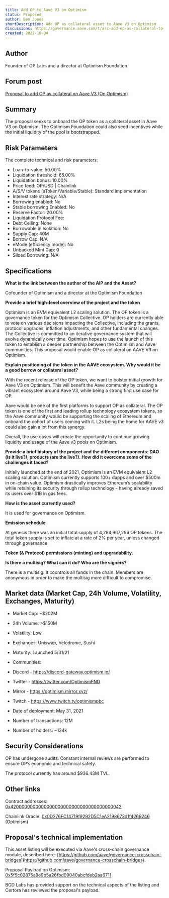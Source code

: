```yaml
---
title: Add OP to Aave V3 on Optimism
status: Proposed
author: Ben Jones
shortDescription: Add OP as collateral asset to Aave V3 on Optimism
discussions: https://governance.aave.com/t/arc-add-op-as-collateral-to-aave-v3/9087
created: 2022-10-04
---
```


## Author

Founder of OP Labs and a director at Optimism Foundation

## Forum post

[Proposal to add OP as collateral on Aave V3 (On Optimism)](https://governance.aave.com/t/add-mai-on-aave-v3/7630)

## Summary

The proposal seeks to onboard the OP token as a collateral asset in Aave V3 on Optimism.
The Optimism Foundation could also seed incentives while the initial liquidity of the pool is bootstrapped.

## Risk Parameters

The complete technical and risk parameters:

- Loan-to-value: 50.00%
- Liquidation threshold: 65.00%
- Liquidation bonus: 10.00%
- Price feed: OP/USD | Chainlink
- A/S/V tokens (aToken/Variable/Stable): Standard implementation
- Interest rate strategy: N/A
- Borrowing enabled: No
- Stable borrowing Enabled: No
- Reserve Factor: 20.00%
- Liquidation Protocol Fee:
- Debt Ceiling: None
- Borrowable in Isolation: No
- Supply Cap: 40M
- Borrow Cap: N/A
- eMode (efficiency mode): No
- Unbacked Mint Cap: 0
- Siloed Borrowing: N/A

## Specifications

**What is the link between the author of the AIP and the Asset?**

Cofounder of Optimism and a director at the Optimism Foundation

**Provide a brief high-level overview of the project and the token**

Optimism is an EVM equivalent L2 scaling solution. The OP token is a governance token for the Optimism Collective.
OP holders are currently able to vote on various decisions impacting the Collective, including the grants, protocol upgrades, inflation adjustments, and other fundamental changes.
The Collective is committed to an iterative governance system that will evolve dynamically over time.
Optimism hopes to use the launch of this token to establish a deeper partnership between the Optimism and Aave communities.
This proposal would enable OP as collateral on AAVE V3 on Optimism.

**Explain positioning of the token in the AAVE ecosystem. Why would it be a good borrow or collateral asset?**

With the recent release of the OP token, we want to bolster initial growth for Aave V3 on Optimism. This will benefit the Aave community by creating a vibrant ecosystem around Aave V3, while being a strong first use case for OP.

Aave would be one of the first platforms to support OP as collateral. The OP token is one of the first and leading rollup technology ecosystem tokens, so the Aave community would be supporting the scaling of Ethereum and onboard the cohort of users coming with it.
L2s being the home for AAVE v3 could also gain a lot from this synergy.

Overall, the use cases will create the opportunity to continue growing liquidity and usage of the Aave v3 pools on Optimism.

**Provide a brief history of the project and the different components: DAO (is it live?), products (are the live?). How did it overcome some of the challenges it faced?**

Initially launched at the end of 2021, Optimism is an EVM equivalent L2 scaling solution. Optimism currently supports 100+ dapps and over $500m in on-chain value.
Optimism drastically improves Ethereum’s scalability while retaining its security through rollup technology - having already saved its users over $1B in gas fees.

**How is the asset currently used?**

It is used for governance on Optimism.

**Emission schedule**

At genesis there was an initial total supply of 4,294,967,296 OP tokens. The total token supply is set to inflate at a rate of 2% per year, unless changed through governance.

**Token (& Protocol) permissions (minting) and upgradability.**

**Is there a multisig? What can it do? Who are the signers?**

There is a multisig. It coontrols all funds in the chain. Members are anonymous in order to make the multisig more difficult to compromise.

## Market data (Market Cap, 24h Volume, Volatility, Exchanges, Maturity)

- Market Cap: ~$202M
- 24h Volume: >$150M
- Volatility: Low
- Exchanges: Uniswap, Velodrome, Sushi
- Maturity: Launched 5/31/21
- Communities:
- Discord - https://discord-gateway.optimism.io/
- Twitter - https://twitter.com/OptimismFND
- Mirror - https://optimism.mirror.xyz/
- Twitch - https://www.twitch.tv/optimismpbc

- Date of deployment: May 31, 2021
- Number of transactions: 12M
- Number of holders: ~134k

## Security Considerations

OP has undergone audits. Constant internal reviews are performed to ensure OP’s economic and technical safety.

The protocol currently has around $936.43M TVL.

## Other links

Contract addresses: [0x4200000000000000000000000000000000000042](https://optimistic.etherscan.io/address/0x4200000000000000000000000000000000000042)

Chainlink Oracle: [0x0D276FC14719f9292D5C1eA2198673d1f4269246](https://optimistic.etherscan.io/address/0x0D276FC14719f9292D5C1eA2198673d1f4269246) (Optimism)

## Proposal's technical implementation

This asset listing will be executed via Aave's cross-chain governance module, described here: [https://github.com/aave/governance-crosschain-bridges](https://github.com/aave/governance-crosschain-bridges).

Proposal Payload on Optimism: [0x5f5c02875a8e9b5a26fbd09040abcfdeb2aa6711](https://optimistic.etherscan.io/address/0x5f5c02875a8e9b5a26fbd09040abcfdeb2aa6711#code)

BGD Labs has provided support on the technical aspects of the listing and Certora has reviewed the proposal's payload.

